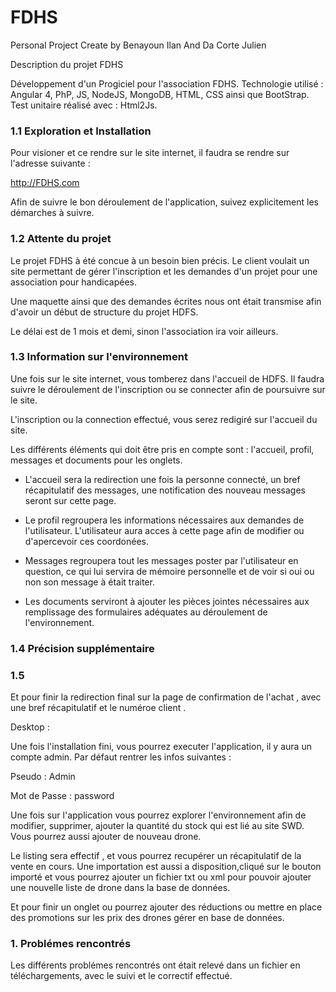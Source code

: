# FDHS

Personal Project Create by Benayoun Ilan And Da Corte Julien

Description du projet FDHS

Développement d'un Progiciel pour l'association FDHS. Technologie utilisé : Angular 4, PhP, JS, NodeJS, MongoDB, HTML, CSS ainsi que BootStrap. Test unitaire réalisé avec : Html2Js.


### 1.1 Exploration et Installation

Pour visioner et ce rendre sur le site internet, il faudra se rendre sur l'adresse suivante :

http://FDHS.com

Afin de suivre le bon déroulement de l'application, suivez explicitement les démarches à suivre.


### 1.2 Attente du projet

Le projet FDHS à été concue à un besoin bien précis. Le client voulait un site permettant de gérer l'inscription et les demandes d'un projet pour une association pour handicapées.

Une maquette ainsi que des demandes écrites nous ont était transmise afin d'avoir un début de structure du projet HDFS.

Le délai est de 1 mois et demi, sinon l'association ira voir ailleurs.


### 1.3 Information sur l'environnement

Une fois sur le site internet, vous tomberez dans l'accueil de HDFS. Il faudra suivre le déroulement de l'inscription ou se connecter afin de poursuivre sur le site.

L'inscription ou la connection effectué, vous serez redigiré sur l'accueil du site.

Les différents éléments qui doit être pris en compte sont : l'accueil, profil, messages et documents pour les onglets.

- L'accueil sera la redirection une fois la personne connecté, un bref récapitulatif des messages, une notification des nouveau messages seront sur cette page.

- Le profil regroupera les informations nécessaires aux demandes de l'utilisateur. L'utilisateur aura acces à cette page afin de modifier ou d'apercevoir ces coordonées.

- Messages regroupera tout les messages poster par l'utilisateur en question, ce qui lui servira de mémoire personnelle et de voir si oui ou non son message à était traiter.

- Les documents serviront à ajouter les pièces jointes nécessaires aux remplissage des formulaires adéquates au déroulement de l'environnement.


### 1.4 Précision supplémentaire




















### 1.5

Et pour finir la redirection final sur la page de confirmation de l'achat , avec une bref récapitulatif et le numéroe client .

Desktop :

Une fois l'installation fini, vous pourrez executer l'application, il y aura un compte admin. Par défaut rentrer les infos suivantes :

Pseudo : Admin

Mot de Passe : password

Une fois sur l'application vous pourrez explorer l'environnement afin de modifier, supprimer, ajouter la quantité du stock qui est lié au site SWD. Vous pourrez aussi ajouter de nouveau drone.

Le listing sera effectif , et vous pourrez recupérer un récapitulatif de la vente en cours. Une importation est aussi a disposition,cliqué sur le bouton importé et vous pourrez ajouter un fichier txt ou xml pour pouvoir ajouter une nouvelle liste de drone dans la base de données.

Et pour finir un onglet ou pourrez ajouter des réductions ou mettre en place des promotions sur les prix des drones gérer en base de données.


### 1. Problémes rencontrés

Les différents problémes rencontrés ont était relevé dans un fichier en téléchargements, avec le suivi et le correctif effectué.
